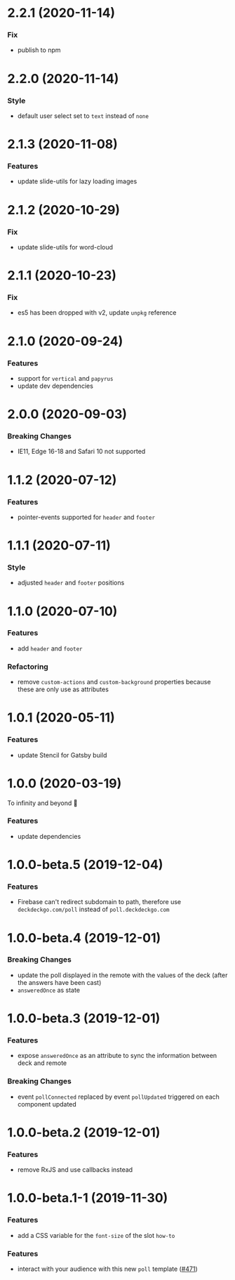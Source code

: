 # 2.2.1 (2020-11-14)

### Fix

- publish to npm

# 2.2.0 (2020-11-14)

### Style

- default user select set to `text` instead of `none`

# 2.1.3 (2020-11-08)

### Features

- update slide-utils for lazy loading images

# 2.1.2 (2020-10-29)

### Fix

- update slide-utils for word-cloud

# 2.1.1 (2020-10-23)

### Fix

- es5 has been dropped with v2, update `unpkg` reference

# 2.1.0 (2020-09-24)

### Features

- support for `vertical` and `papyrus`
- update dev dependencies

# 2.0.0 (2020-09-03)

### Breaking Changes

- IE11, Edge 16-18 and Safari 10 not supported

# 1.1.2 (2020-07-12)

### Features

- pointer-events supported for `header` and `footer`

# 1.1.1 (2020-07-11)

### Style

- adjusted `header` and `footer` positions

# 1.1.0 (2020-07-10)

### Features

- add `header` and `footer`

### Refactoring

- remove `custom-actions` and `custom-background` properties because these are only use as attributes

# 1.0.1 (2020-05-11)

### Features

- update Stencil for Gatsby build

# 1.0.0 (2020-03-19)

To infinity and beyond 🚀

### Features

- update dependencies

# 1.0.0-beta.5 (2019-12-04)

### Features

- Firebase can't redirect subdomain to path, therefore use `deckdeckgo.com/poll` instead of `poll.deckdeckgo.com`

# 1.0.0-beta.4 (2019-12-01)

### Breaking Changes

- update the poll displayed in the remote with the values of the deck (after the answers have been cast)
- `answeredOnce` as state

# 1.0.0-beta.3 (2019-12-01)

### Features

- expose `answeredOnce` as an attribute to sync the information between deck and remote

### Breaking Changes

- event `pollConnected` replaced by event `pollUpdated` triggered on each component updated

# 1.0.0-beta.2 (2019-12-01)

### Features

- remove RxJS and use callbacks instead

# 1.0.0-beta.1-1 (2019-11-30)

### Features

- add a CSS variable for the `font-size` of the slot `how-to`

<a name="1.0.0-beta.1"></a>

### Features

- interact with your audience with this new `poll` template ([#471](https://github.com/deckgo/deckdeckgo/issues/471))
